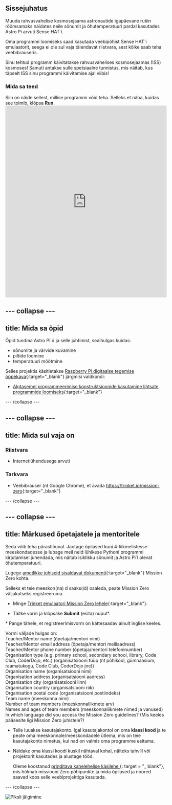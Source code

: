## Sissejuhatus

Muuda rahvusvahelise kosmosejaama astronautide igapäevane rutiin rõõmsamaks näidates neile sõnumit ja õhutemperatuuri pardal kasutades Astro Pi arvuti Sense HAT´i.

Oma programmi loomiseks saad kasutada veebipõhist Sense HAT´i emulaatorit, seega ei ole sul vaja täiendavat riistvara, sest kõike saab teha veebibrauseris.

Sinu tehtud programm käivitatakse rahvusvahelises kosmosejaamas (ISS) kosmoses! Samuti antakse sulle spetsiaalne tunnistus, mis näitab, kus täpselt ISS sinu programmi käivitamise ajal viibis!

### Mida sa teed

Siin on näide sellest, millise programmi võid teha. Selleks et näha, kuidas see toimib, klõpsa **Run**. <iframe src="https://trinket.io/embed/python/069f6138f7?outputOnly=true&start=result" width="100%" height="600" frameborder="0" marginwidth="0" marginheight="0" allowfullscreen mark="crwd-mark"></iframe> 

--- collapse ---
---
title: Mida sa õpid
---
Õpid tundma Astro Pi´d ja selle juhtimist, sealhulgas kuidas:

+ sõnumite ja värvide kuvamine
+ piltide loomine
+ temperatuuri mõõtmine

Selles projektis käsitletakse [Raspberry Pi digitaalse tegemise õppekava](http://rpf.io/curriculum){:target="_blank"} järgmisi valdkondi:

+ [Algtasemel programmeerimise konstruktsioonide kasutamine lihtsate programmide loomiseks](https://curriculum.raspberrypi.org/programming/creator/){:target="_blank"}

--- /collapse ---

--- collapse ---
---
title: Mida sul vaja on
---
### Riistvara

+ Internetiühendusega arvuti

### Tarkvara

+ Veebibrauser (nt Google Chrome), et avada <https://trinket.io/mission-zero>{:target="_blank"}

--- /collapse ---

--- collapse ---
---
title: Märkused õpetajatele ja mentoritele
---

Seda võib teha pärastlõunal. Jaotage õpilased kuni 4-liikmelistesse meeskondadesse ja lubage meil neid lühikese Pythoni programmi kirjutamisel juhendada, mis näitab isiklikku sõnumit ja Astro Pi´l olevat õhutemperatuuri.

Lugege [ametlikke juhiseid sisaldavat dokumenti](https://astro-pi.org/wp-content/uploads/2018/09/Astro_Pi_Mission_Zero_Guidelines_2018_19_V12_pages.pdf){:target="_blank"} Mission Zero kohta.

Selleks et teie meeskon(na) d saaks(id) osaleda, peate Mission Zero väljakutseks registreeruma.

+ Minge [Trinket emulaatori Mission Zero lehele](https://trinket.io/mission-zero/register){:target="_blank"}.

+ Täitke vorm ja klõpsake **Submit** (esita) nupul\*.

\* Pange tähele, et registreerimisvorm on kättesaadav ainult inglise keeles.

Vormi väljade hulgas on:  
Teacher/Mentor name (õpetaja/mentori nimi)  
Teacher/Mentor email address (õpetaja/mentori meiliaadress)  
Teacher/Mentor phone number (õpetaja/mentori telefoninumber)  
Organisation type (e.g. primary school, secondary school, library, Code Club, CoderDojo, etc.) (organisatsiooni tüüp (nt põhikool, gümnaasium, raamatukogu, Code Club, CoderDojo jne))  
Organisation name (organisatsiooni nimi)  
Organisation address (organisatsiooni aadress)  
Organisation city (organisatsiooni linn)  
Organisation country (organisatsiooni riik)  
Organisation postal code (organisatsiooni postiindeks)  
Team name (meeskonna nimi)  
Number of team members (meeskonnaliikmete arv)  
Names and ages of team members (meeskonnaliikmete nimed ja vanused)  
In which language did you access the Mission Zero guidelines? (Mis keeles pääsesite ligi Mission Zero juhistele?)

+ Teile luuakse kasutajakonto. Igal kasutajakontol on oma **klassi kood** ja te peate oma meeskonnale/meeskondadele ütlema, mis on teie kasutajakonto nimetus, kui nad on valmis oma programme esitama.

+ Näidake oma klassi koodi kuskil nähtaval kohal, näiteks tahvlil või projektorit kasutades ja alustage tööd.
    
    Oleme koostanud [ prinditava kahelehelise käsilehe ](https://astro-pi.org/astro_pi_mission_zero_project_print_out_v10_print/) {: target = "_ blank"}, mis hõlmab missiooni Zero põhipunkte ja mida õpilased ja noored saavad koos selle veebiprojektiga kasutada.

--- /collapse ---

![Piksli jälgimine](https://code.org/api/hour/begin_raspberrypi_astropi.png)